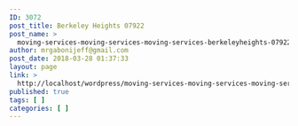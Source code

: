 ```yaml
---
ID: 3072
post_title: Berkeley Heights 07922
post_name: >
  moving-services-moving-services-moving-services-berkeleyheights-07922
author: mrgabonijeff@gmail.com
post_date: 2018-03-28 01:37:33
layout: page
link: >
  http://localhost/wordpress/moving-services-moving-services-moving-services-berkeleyheights-07922/
published: true
tags: [ ]
categories: [ ]
---
```

